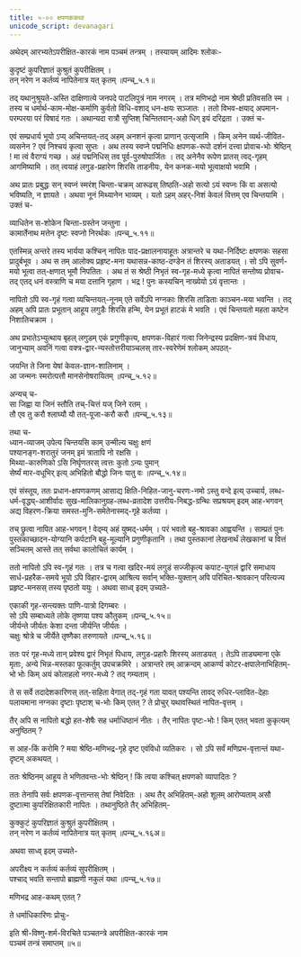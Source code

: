 ```yaml
---
title: ५-०० क्षपणककथा
unicode_script: devanagari
---
```

अथेदम् आरभ्यतेऽपरीक्षित-कारकं नाम पञ्चमं तन्त्रम् । तस्यायम् आदिमः श्लोकः-  

कुदृष्टं कुपरिज्ञातं कुश्रुतं कुपरीक्षितम् ।  
तन् नरेण न कर्तव्यं नापितेनात्र यत् कृतम् ॥पन्च्_५.१॥  

तद् यथानुश्रूयते-अस्ति दाक्षिणात्ये जनपदे पाटलिपुत्रं नाम नगरम् । तत्र मणिभद्रो नाम श्रेष्ठी प्रतिवसति स्म । तस्य च धर्मार्थ-काम-मोक्ष-कर्माणि कुर्वतो विधि-वशाद् धन-क्षयः सञ्जातः । ततो विभव-क्षयाद् अपमान-परम्परया परं विषादं गतः । अथान्यदा रात्रौ सुप्तिश् चिन्तितवान्-अहो धिग् इयं दरिद्रता । उक्तं च-  

<div class="js_include" url="../../upadeshAH/arthaH/dAridryam/"  newLevelForH1="2" includeTitle="true"> </div>  

एवं सम्प्रधार्य भूयो ऽप्य् अचिन्तयत्-तद् अहम् अनशनं कृत्वा प्राणान् उत्सृजामि । किम् अनेन व्यर्थ-जीवित-व्यसनेन ? एवं निश्चयं कृत्वा सुप्तः । अथ तस्य स्वप्ने पद्मनिधिः क्षपणक-रूपो दर्शनं दत्त्वा प्रोवाच-भोः श्रेष्ठिन् ! मा त्वं वैराग्यं गच्छ । अहं पद्मनिधिस् तव पूर्व-पुरुषोपार्जितः । तद् अनेनैव रूपेण प्रातस् त्वद्-गृहम् आगमिष्यामि । तत् त्वयाहं लगुड-प्रहारेण शिरसि ताडनीयः, येन कनक-मयो भूत्वाक्षयो भवामि ।  

अथ प्रातः प्रबुद्धः सन् स्वप्नं स्मरंश् चिन्ता-चक्रम् आरूढस् तिष्ठति-अहो सत्यो ऽयं स्वप्नः किं वा असत्यो भविष्यति, न ज्ञायते । अथवा नूनं मिथ्यानेन भाव्यम् । यतो ऽहम् अहर्-निशं केवलं वित्तम् एव चिन्तयामि । उक्तं च-  

व्याधितेन स-शोकेन चिन्ता-ग्रस्तेन जन्तुना ।  
कामार्तेनाथ मत्तेन दृष्टः स्वप्नो निरर्थकः ॥पन्च्_५.११॥  

एतस्मिन्न् अन्तरे तस्य भार्यया कश्चिन् नापितः पाद-प्रक्षालनायाहूतः अत्रान्तरे च यथा-निर्दिष्टः क्षपणकः सहसा प्रादुर्बभूव । अथ स तम् आलोक्य प्रहृष्ट-मना यथासन्न-काष्ठ-दण्डेन तं शिरस्य् अताडयत् । सो ऽपि सुवर्ण-मयो भूत्वा तत्-क्षणात् भूमौ निपतितः । अथ तं स श्रेष्ठी निभृतं स्व-गृह-मध्ये कृत्वा नापितं सन्तोष्य प्रोवाच-तद् एतद् धनं वस्त्राणि च मया दत्तानि गृहाण । भद्र ! पुनः कस्यचिन् नाख्येयो ऽयं वृत्तान्तः ।  

नापितो ऽपि स्व-गृहं गत्वा व्यचिन्तयत्-नूनम् एते सर्वेऽपि नग्नकाः शिरसि ताडिताः काञ्चन-मया भवन्ति । तद् अहम् अपि प्रातः प्रभूतान् आहूय लगुडैः शिरसि हन्मि, येन प्रभूतं हाटकं मे भवति । एवं चिन्तयतो महता कष्टेन निशातिचक्राम ।  

अथ प्रभातेऽभ्युत्थाय बृहल् लगुडम् एकं प्रगुणीकृत्य, क्षपणक-विहारं गत्वा जिनेन्द्रस्य प्रदक्षिण-त्रयं विधाय, जानुभ्याम् अवनिं गत्वा वक्त्र-द्वार-न्यस्तोत्तरीयाञ्चलस् तार-स्वरेणेमं श्लोकम् अपठत्-  

जयन्ति ते जिना येषां केवल-ज्ञान-शालिनाम् ।  
आ जन्मनः स्मरोत्पत्तौ मानसेनोषरायितम् ॥पन्च्_५.१२॥  

अन्यच् च-  
सा जिह्वा या जिनं स्तौति तच्-चित्तं यज् जिने रतम् ।  
तौ एव तु करौ श्लाघ्यौ यौ तत्-पूजा-करौ करौ ॥पन्च्_५.१३॥  

तथा च-  
ध्यान-व्याजम् उपेत्य चिन्तयसि काम् उन्मील्य चक्षुः क्षणं  
पश्यानङ्ग-शरातुरं जनम् इमं त्रातापि नो रक्षसि ।  
मिथ्या-कारुणिको ऽसि निर्घृणतरस् त्वत्तः कुतो ऽन्यः पुमान्  
सेर्ष्यं मार-वधूभिर् इत्य् अभिहितो बौद्धो जिनः पातु वः ॥पन्च्_५.१४॥  

एवं संस्तूय, ततः प्रधान-क्षपणकणम् आसाद्य क्षिति-निहित-जानु-चरणः-नमो ऽस्तु वन्दे इत्य् उच्चार्य, लब्ध-धर्म-वृद्ध्य्-आशीर्वादः सुख-मालिकानुग्रह-लब्ध-व्रतादेश उत्तरीय-निबद्ध-ग्रन्थिः सप्रश्रयम् इदम् आह-भगवन् अद्य विहरण-क्रिया समस्त-मुनि-समेतेनास्मद्-गृहे कर्तव्या ।  

तच् छ्रुत्वा नापित आह-भगवन् ! वेद्म्य् अहं युष्मद्-धर्मम् । परं भवतो बहु-श्रावका आह्वयन्ति । साम्प्रतं पुनः पुस्तकाच्छादन-योग्यानि कर्पटानि बहु-मूल्यानि प्रगुणीकृतानि । तथा पुस्तकानां लेखनार्थं लेखकानां च वित्तं सञ्चितम् आस्ते तत् सर्वथा कालोचितं कार्यम् ।  

ततो नापितो ऽपि स्व-गृहं गतः । तत्र च गत्वा खदिर-मयं लगुडं सज्जीकृत्य कपाट-युगलं द्वारि समाधाय सार्ध-प्रहरैक-समये भूयो ऽपि विहार-द्वारम् आश्रित्य सर्वान् भक्ति-युक्तान् अपि परिचित-श्रावकान् परित्यज्य प्रहृष्ट-मनसस् तस्य पृष्ठतो ययुः । अथवा साध्व् इदम् उच्यते-  

एकाकी गृह-सन्त्यक्तः पाणि-पात्रो दिगम्बरः ।  
सो ऽपि सम्बाध्यते लोके तृष्णया पश्य कौतुकम् ॥पन्च्_५.१५॥  
जीर्यन्ते जीर्यतः केशा दन्ता जीर्यन्ति जीर्यतः ।  
चक्षुः श्रोत्रे च जीर्येते तृष्णैका तरुणायते ॥पन्च्_५.१६॥  

ततः परं गृह-मध्ये तान् प्रवेश्य द्वारं निभृतं पिधाय, लगुड-प्रहारैः शिरस्य् अताडयत् । तेऽपि ताड्यमाना एके मृताः, अन्ये भिन्न-मस्तका फूत्कर्तुम् उपचक्रमिरे । अत्रान्तरे तम् आक्रन्दम् आकर्ण्य कोटर-क्षपालेनाभिहितम्-भो भोः किम् अयं कोलाहलो नगर-मध्ये ? तद् गम्यताम् ।  

ते स सर्वे तदादेशकारिणस् तत्-सहिता वेगात् तद्-गृहं गता यावत् पश्यन्ति तावद् रुधिर-प्लावित-देहाः पलायमाना नग्नका दृष्टाः पृष्टाश् च-भोः किम् एतत् ? ते प्रोचुर् यथावस्थितं नापित-वृत्तम् ।  

तैर् अपि स नापितो बद्धो हत-शेषैः सह धर्माधिष्ठानं नीतः । तैर् नापितः पृष्टः-भोः ! किम् एतत् भवता कुकृत्यम् अनुष्ठितम् ?  

स आह-किं करोमि ? मया श्रेष्ठि-मणिभद्र-गृहे दृष्ट एवंविधो व्यतिकरः । सो ऽपि सर्वं मणिप्रभ-वृत्तान्तं यथा-दृष्टम् अकथयत् ।  

ततः श्रेष्ठिनम् आहूय ते भणितवन्तः-भोः श्रेष्ठिन् ! किं त्वया कश्चित् क्षपणको व्यापादितः ?  

ततः तेनापि सर्वः क्षपणक-वृत्तान्तस् तेषां निवेदितः । अथ तैर् अभिहितम्-अहो शूलम् आरोप्यताम् असौ दुष्टात्मा कुपरिक्षितकारी नापितः । तथानुष्ठिते तैर् अभिहितम्-  

कुक्कुटं कुपरिज्ञातं कुश्रुतं कुपरीक्षितम् ।  
तन् नरेण न कर्तव्यं नापितेनात्र यत् कृतम् ॥पन्च्_५.१६अ॥  

अथवा साध्व् इदम् उच्यते-  

अपरीक्ष्य न कर्तव्यं कर्तव्यं सुपरीक्षितम् ।  
पश्चाद् भवति सन्तापो ब्राह्मणी नकुलं यथा ॥पन्च्_५.१७॥  

मणिभद्र आह-कथम् एतत् ?  

ते धर्माधिकारिणः प्रोचुः-  

<div class="js_include" url="../../upakathAH/05-01_brAhmaNInakulakathA/"  newLevelForH1="3" includeTitle="true"> </div>

इति श्री-विष्णु-शर्म-विरचिते पञ्चतन्त्रे अपरीक्षित-कारकं नाम  
पञ्चमं तन्त्रं समाप्तम्
॥५॥
